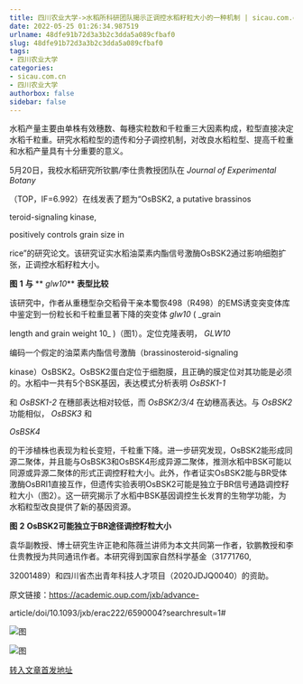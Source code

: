 ```yaml
---
title: 四川农业大学->水稻所科研团队揭示正调控水稻籽粒大小的一种机制 | sicau.com.cn
date: 2022-05-25 01:26:34.987519
urlname: 48dfe91b72d3a3b2c3dda5a089cfbaf0
slug: 48dfe91b72d3a3b2c3dda5a089cfbaf0
tags: 
- 四川农业大学
categories:
- sicau.com.cn
- 四川农业大学
authorbox: false
sidebar: false
---
```

水稻产量主要由单株有效穗数、每穗实粒数和千粒重三大因素构成，粒型直接决定水稻千粒重。研究水稻粒型的遗传和分子调控机制，对改良水稻粒型、提高千粒重和水稻产量具有十分重要的意义。  

5月20日，我校水稻研究所钦鹏/李仕贵教授团队在 _Journal of Experimental Botany_

（TOP，IF=6.992）在线发表了题为“OsBSK2, a putative brassinos
<!--more-->
teroid-signaling kinase,

positively controls grain size in

rice”的研究论文。该研究证实水稻油菜素内酯信号激酶OsBSK2通过影响细胞扩张，正调控水稻籽粒大小。

**图** **1** **与** ** _glw10_** **表型比较**  

该研究中，作者从重穗型杂交稻骨干亲本蜀恢498（R498）的EMS诱变突变体库中鉴定到一份粒长和千粒重显著下降的突变体 _glw10_ ( _grain

length and grain weight 10_ )（图1）。定位克隆表明， _GLW10_

编码一个假定的油菜素内酯信号激酶（brassinosteroid-signaling

kinase）OsBSK2。OsBSK2蛋白定位于细胞膜，且正确的膜定位对其功能是必须的。水稻中一共有5个BSK基因，表达模式分析表明 _OsBSK1-1_

和 _OsBSK1-2_ 在穗部表达相对较低，而 _OsBSK2/3/4_ 在幼穗高表达。与 _OsBSK2_ 功能相似， _OsBSK3_ 和

_OsBSK4_

的干涉植株也表现为粒长变短，千粒重下降。进一步研究发现，OsBSK2能形成同源二聚体，并且能与OsBSK3和OsBSK4形成异源二聚体，推测水稻中BSK可能以同源或异源二聚体的形式正调控籽粒大小。此外，作者证实OsBSK2能与BR受体激酶OsBRI1直接互作，但遗传实验表明OsBSK2可能是独立于BR信号通路调控籽粒大小（图2）。这一研究揭示了水稻中BSK基因调控生长发育的生物学功能，为水稻粒型改良提供了新的基因资源。

**图** **2** **OsBSK2可能独立于BR途径调控籽粒大小**  

袁华副教授、博士研究生许正艳和陈薇兰讲师为本文共同第一作者，钦鹏教授和李仕贵教授为共同通讯作者。本研究得到国家自然科学基金（31771760,

32001489）和四川省杰出青年科技人才项目（2020JDJQ0040）的资助。

原文链接：https://academic.oup.com/jxb/advance-

article/doi/10.1093/jxb/erac222/6590004?searchresult=1#

![图](https://news.sicau.edu.cn/__local/D/AE/30/7B86EB928F288E3463776B6BA09_6EFF2416_A49B3.png)

![图](https://news.sicau.edu.cn/__local/B/90/6A/715E198E22986EABD1C4B030964_F7FAF6F0_16DF1.png)

[转入文章首发地址](https://news.sicau.edu.cn/info/1078/67928.htm)